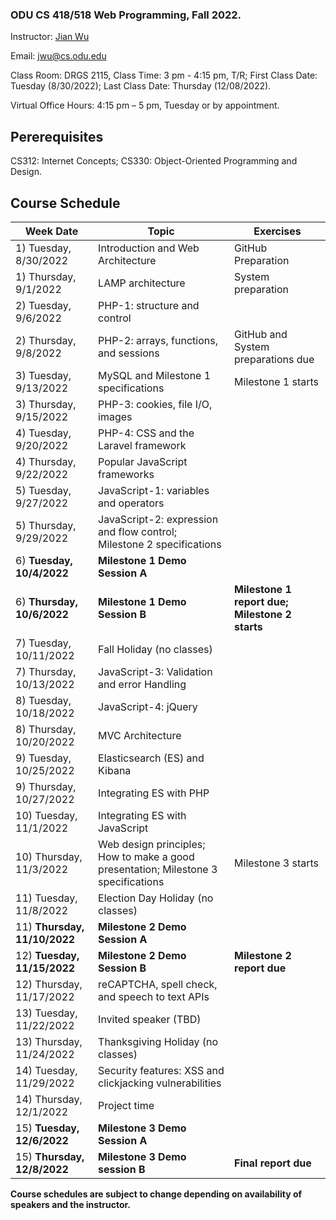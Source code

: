 ### ODU CS 418/518 Web Programming, Fall 2022.
Instructor: [Jian Wu](https://www.cs.odu.edu/~jwu/)

Email: jwu@cs.odu.edu

Class Room: DRGS 2115, Class Time: 3 pm - 4:15 pm, T/R;  First Class Date: Tuesday (8/30/2022);  Last Class Date: Thursday (12/08/2022).

Virtual Office Hours: 4:15 pm – 5 pm, Tuesday or by appointment.

## Pererequisites 
CS312: Internet Concepts;
CS330: Object-Oriented Programming and Design.

## Course Schedule 

| Week Date	    		| Topic         | Exercises
| ------------- 		| ------------- | -------------
| 1) Tuesday, 8/30/2022 | Introduction and Web Architecture  | GitHub Preparation
| 1) Thursday, 9/1/2022| LAMP architecture | System preparation
| 2) Tuesday, 9/6/2022 | PHP-1: structure and control |
| 2) Thursday, 9/8/2022| PHP-2: arrays, functions, and sessions |GitHub and System preparations due
| 3) Tuesday, 9/13/2022| MySQL and Milestone 1 specifications |Milestone 1 starts
| 3) Thursday, 9/15/2022| PHP-3: cookies, file I/O, images |
| 4) Tuesday, 9/20/2022 | PHP-4: CSS and the Laravel framework
| 4) Thursday, 9/22/2022| Popular JavaScript frameworks |
| 5) Tuesday, 9/27/2022 | JavaScript-1: variables and operators |
| 5) Thursday, 9/29/2022| JavaScript-2: expression and flow control; Milestone 2 specifications |
| 6) **Tuesday, 10/4/2022** | **Milestone 1 Demo Session A** |
| 6) **Thursday, 10/6/2022** | **Milestone 1 Demo Session B** | **Milestone 1 report due; Milestone 2 starts** |
| 7) Tuesday, 10/11/2022 | Fall Holiday (no classes) |
| 7) Thursday, 10/13/2022 | JavaScript-3: Validation and error Handling |
| 8) Tuesday, 10/18/2022 | JavaScript-4: jQuery |
| 8) Thursday, 10/20/2022 | MVC Architecture |
| 9) Tuesday, 10/25/2022 | Elasticsearch (ES) and Kibana |
| 9) Thursday, 10/27/2022 | Integrating ES with PHP |
| 10) Tuesday, 11/1/2022 | Integrating ES with JavaScript |
| 10) Thursday, 11/3/2022 | Web design principles; How to make a good presentation; Milestone 3 specifications | Milestone 3 starts
| 11) Tuesday, 11/8/2022 | Election Day Holiday (no classes) |
| 11) **Thursday, 11/10/2022** | **Milestone 2 Demo Session A** |
| 12) **Tuesday, 11/15/2022** | **Milestone 2 Demo Session B** | **Milestone 2 report due**
| 12) Thursday, 11/17/2022 | reCAPTCHA, spell check, and speech to text APIs |
| 13) Tuesday, 11/22/2022 | Invited speaker (TBD) |
| 13) Thursday, 11/24/2022 | Thanksgiving Holiday (no classes) |
| 14) Tuesday, 11/29/2022 | Security features: XSS and clickjacking vulnerabilities |
| 14) Thursday, 12/1/2022 | Project time |
| 15) **Tuesday, 12/6/2022** | **Milestone 3 Demo Session A** |
| 15) **Thursday, 12/8/2022** | **Milestone 3 Demo session B** | **Final report due**

**Course schedules are subject to change depending on availability of speakers and the instructor.**




